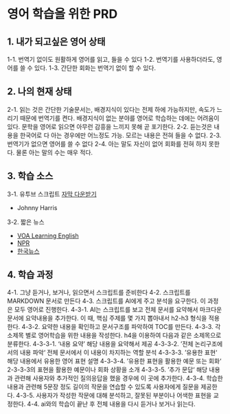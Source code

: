 # 영어 학습을 위한 PRD

## 1. 내가 되고싶은 영어 상태
1-1. 번역기 없이도 원활하게 영어를 읽고, 들을 수 있다
1-2. 번역기를 사용하더라도, 영어를 쓸 수 있다.
1-3. 간단한 회화는 번역기 없이 할 수 있다.

## 2. 나의 현재 상태
2-1. 읽는 것은 간단한 기술문서는, 배경지식이 있다는 전제 하에 가능하지만, 속도가 느리기 때문에 번역기를 켠다. 배경지식이 없는 분야를 영어로 학습하는 데에는 어려움이 있다. 문학을 영어로 읽으면 아무런 감흥을 느끼지 못해 곧 포기한다.
2-2. 듣는것은 내용을 한국어로 다 아는 경우에만 어느정도 가능. 모르는 내용은 전혀 들을 수 없다.
2-3. 번역기가 없으면 영어를 쓸 수 없다
2-4. 아는 말도 자신이 없어 회화를 전혀 하지 못한다. 물론 아는 말의 수는 매우 적다.

## 3. 학습 소스
3-1. 유투브 스크립트 [자막 다운받기](https://downsub.com/)
- Johnny Harris 
 
3-2. 짧은 뉴스
- [VOA Learning English](https://learningenglish.voanews.com/)
- [NPR](https://www.npr.org/programs/all-things-considered/)
- [한국뉴스](https://www.arirang.com/news?lang=en)

## 4. 학습 과정
 4-1. 그냥 듣거나, 보거나, 읽으면서 스크립트를 준비한다
 4-2. 스크립트를 MARKDOWN 문서로 만든다
 4-3. 스크립트를 AI에게 주고 분석을 요구한다. 이 과정은 모두 영어로 진행한다.
 4-3-1. AI는 스크립트를 보고 전체 문서를 요약해서 마크다운 문서에 요약내용을 추가한다. 이 때, 핵심 주제를 몇 가지 뽑아내서 h2-h3 형식을 적용한다. 
 4-3-2. 요약한 내용을 확인하고 문서구조를 파악하여 TOC를 만든다. 
 4-3-3. 각 소제목 별로 영어학습을 위한 내용을 작성한다. h4을 이용하여 다음과 같은 소제목으로 분류한다.
 4-3-3-1. ‘내용 요약’ 해당 내용을 요약해서 제공 
 4-3-3-2. ’전체 논리구조에서의 내용 파악‘ 전체 문서에서 이 내용이 차지하는 역할 분석
 4-3-3-3. ’유용한 표현‘ 해당 내용에서 유용한 영어 표현 설명
 4-3-3-4. ’유용한 표현을 활용한 예문 또는 회화‘ 2-3-3-3의 표현을 활용한 예문이나 회화 상황을 소개
 4-3-3-5. ’추가 문답‘ 해당 내용과 관련해 사용자와 추가적인 질의응답을 했을 경우에 이 곳에 추가한다.
 4-3-4. 학습한 내용과 관련해 5문장 정도 길이의 작문을 연습할 수 있도록 사용자에게 질문을 제공한다.
 4-3-5. 사용자가 작성한 작문에 대해 분석하고, 잘못된 부분이나 어색한 표현을 교정한다.
 4-4. ai와의 학습이 끝난 후 전체 내용을 다시 듣거나 보거나 읽는다.
 